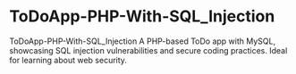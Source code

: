 # ToDoApp-PHP-With-SQL_Injection
ToDoApp-PHP-With-SQL_Injection A PHP-based ToDo app with MySQL, showcasing SQL injection vulnerabilities and secure coding practices. Ideal for learning about web security.
